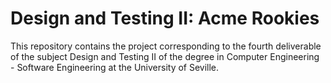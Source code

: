 # Design and Testing II: Acme Rookies
This repository contains the project corresponding to the fourth deliverable of the subject Design and Testing II of the degree in Computer Engineering - Software Engineering at the University of Seville.